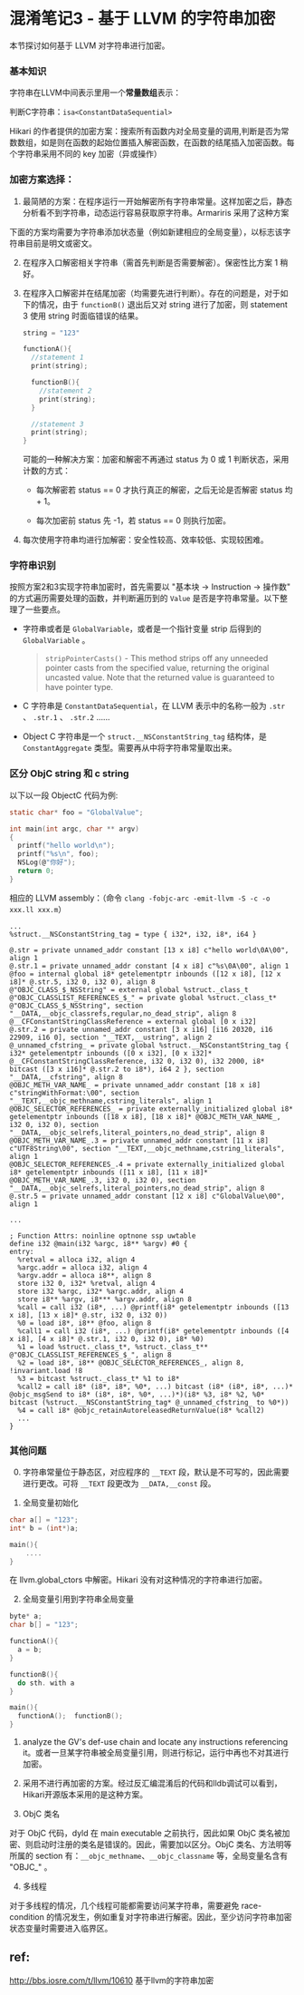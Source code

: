 
# 混淆笔记3 - 基于 LLVM 的字符串加密

本节探讨如何基于 LLVM 对字符串进行加密。

### 基本知识

字符串在LLVM中间表示里用一个**常量数组**表示：

判断C字符串：`isa<ConstantDataSequential>`

Hikari 的作者提供的加密方案：搜索所有函数内对全局变量的调用,判断是否为常数数组，如是则在函数的起始位置插入解密函数，在函数的结尾插入加密函数。每个字符串采用不同的 key 加密（异或操作）

### 加密方案选择：

1. 最简陋的方案：在程序运行一开始解密所有字符串常量。这样加密之后，静态分析看不到字符串，动态运行容易获取原字符串。Armariris 采用了这种方案

下面的方案均需要为字符串添加状态量（例如新建相应的全局变量），以标志该字符串目前是明文或密文。

2. 在程序入口解密相关字符串（需首先判断是否需要解密）。保密性比方案 1 稍好。

3. 在程序入口解密并在结尾加密（均需要先进行判断）。存在的问题是，对于如下的情况，由于 `functionB()` 退出后又对 string 进行了加密，则 statement 3 使用 string 时面临错误的结果。

    ```c
    string = "123"

    functionA(){
      //statement 1
      print(string);

      functionB(){
        //statement 2
        print(string);
      }

      //statement 3
      print(string);
    }
    ```

    可能的一种解决方案：加密和解密不再通过 status 为 0 或 1 判断状态，采用计数的方式：

    - 每次解密若 status == 0 才执行真正的解密，之后无论是否解密 status 均 + 1。

    - 每次加密前 status 先 -1，若 status == 0 则执行加密。

4. 每次使用字符串均进行加解密：安全性较高、效率较低、实现较困难。

### 字符串识别

按照方案2和3实现字符串加密时，首先需要以 "基本块 -> Instruction -> 操作数" 的方式遍历需要处理的函数，并判断遍历到的 `Value` 是否是字符串常量。以下整理了一些要点。

- 字符串或者是 `GlobalVariable`，或者是一个指针变量 strip 后得到的 `GlobalVariable` 。

    > `stripPointerCasts()` - This method strips off any unneeded pointer casts from the specified value, returning the original uncasted value. Note that the returned value is guaranteed to have pointer type.

- C 字符串是 `ConstantDataSequential`，在 LLVM 表示中的名称一般为 `.str` 、 `.str.1` 、 `.str.2` ……

- Object C 字符串是一个 `struct.__NSConstantString_tag` 结构体，是 `ConstantAggregate` 类型。需要再从中将字符串常量取出来。


### 区分 ObjC string 和 c string

以下以一段 ObjectC 代码为例:

```c
static char* foo = "GlobalValue";

int main(int argc, char ** argv)
{
  printf("hello world\n");
  printf("%s\n", foo);
  NSLog(@"你好");
  return 0;
}

```

相应的 LLVM assembly：（命令 `clang -fobjc-arc -emit-llvm -S -c -o xxx.ll xxx.m`）

```
...
%struct.__NSConstantString_tag = type { i32*, i32, i8*, i64 }

@.str = private unnamed_addr constant [13 x i8] c"hello world\0A\00", align 1
@.str.1 = private unnamed_addr constant [4 x i8] c"%s\0A\00", align 1
@foo = internal global i8* getelementptr inbounds ([12 x i8], [12 x i8]* @.str.5, i32 0, i32 0), align 8
@"OBJC_CLASS_$_NSString" = external global %struct._class_t
@"OBJC_CLASSLIST_REFERENCES_$_" = private global %struct._class_t* @"OBJC_CLASS_$_NSString", section "__DATA,__objc_classrefs,regular,no_dead_strip", align 8
@__CFConstantStringClassReference = external global [0 x i32]
@.str.2 = private unnamed_addr constant [3 x i16] [i16 20320, i16 22909, i16 0], section "__TEXT,__ustring", align 2
@_unnamed_cfstring_ = private global %struct.__NSConstantString_tag { i32* getelementptr inbounds ([0 x i32], [0 x i32]* @__CFConstantStringClassReference, i32 0, i32 0), i32 2000, i8* bitcast ([3 x i16]* @.str.2 to i8*), i64 2 }, section "__DATA,__cfstring", align 8
@OBJC_METH_VAR_NAME_ = private unnamed_addr constant [18 x i8] c"stringWithFormat:\00", section "__TEXT,__objc_methname,cstring_literals", align 1
@OBJC_SELECTOR_REFERENCES_ = private externally_initialized global i8* getelementptr inbounds ([18 x i8], [18 x i8]* @OBJC_METH_VAR_NAME_, i32 0, i32 0), section "__DATA,__objc_selrefs,literal_pointers,no_dead_strip", align 8
@OBJC_METH_VAR_NAME_.3 = private unnamed_addr constant [11 x i8] c"UTF8String\00", section "__TEXT,__objc_methname,cstring_literals", align 1
@OBJC_SELECTOR_REFERENCES_.4 = private externally_initialized global i8* getelementptr inbounds ([11 x i8], [11 x i8]* @OBJC_METH_VAR_NAME_.3, i32 0, i32 0), section "__DATA,__objc_selrefs,literal_pointers,no_dead_strip", align 8
@.str.5 = private unnamed_addr constant [12 x i8] c"GlobalValue\00", align 1

...

; Function Attrs: noinline optnone ssp uwtable
define i32 @main(i32 %argc, i8** %argv) #0 {
entry:
  %retval = alloca i32, align 4
  %argc.addr = alloca i32, align 4
  %argv.addr = alloca i8**, align 8
  store i32 0, i32* %retval, align 4
  store i32 %argc, i32* %argc.addr, align 4
  store i8** %argv, i8*** %argv.addr, align 8
  %call = call i32 (i8*, ...) @printf(i8* getelementptr inbounds ([13 x i8], [13 x i8]* @.str, i32 0, i32 0))
  %0 = load i8*, i8** @foo, align 8
  %call1 = call i32 (i8*, ...) @printf(i8* getelementptr inbounds ([4 x i8], [4 x i8]* @.str.1, i32 0, i32 0), i8* %0)
  %1 = load %struct._class_t*, %struct._class_t** @"OBJC_CLASSLIST_REFERENCES_$_", align 8
  %2 = load i8*, i8** @OBJC_SELECTOR_REFERENCES_, align 8, !invariant.load !8
  %3 = bitcast %struct._class_t* %1 to i8*
  %call2 = call i8* (i8*, i8*, %0*, ...) bitcast (i8* (i8*, i8*, ...)* @objc_msgSend to i8* (i8*, i8*, %0*, ...)*)(i8* %3, i8* %2, %0* bitcast (%struct.__NSConstantString_tag* @_unnamed_cfstring_ to %0*))
  %4 = call i8* @objc_retainAutoreleasedReturnValue(i8* %call2)
  ...
}
```


### 其他问题

0) 字符串常量位于静态区，对应程序的 `__TEXT` 段，默认是不可写的，因此需要进行更改。可将 `__TEXT` 段更改为 `__DATA,__const` 段。

1) 全局变量初始化

```c
char a[] = "123";
int* b = (int*)a;

main(){
    ....
}
```

在 llvm.global_ctors 中解密。Hikari 没有对这种情况的字符串进行加密。

2) 全局变量引用到字符串全局变量

```c
byte* a;
char b[] = "123";

functionA(){
  a = b;
}

functionB(){
  do sth. with a
}

main(){
  functionA();  functionB();
}
```

1. analyze the GV's def-use chain and locate any instructions referencing it。或者一旦某字符串被全局变量引用，则进行标记，运行中再也不对其进行加密。

2. 采用不进行再加密的方案。经过反汇编混淆后的代码和lldb调试可以看到，Hikari开源版本采用的是这种方案。

3) ObjC 类名

对于 ObjC 代码，dyld 在 main executable 之前执行，因此如果 ObjC 类名被加密、则启动时注册的类名是错误的。因此，需要加以区分。ObjC 类名、方法明等所属的 section 有：`__objc_methname`、`__objc_classname` 等，全局变量名含有 "OBJC_" 。

4) 多线程

对于多线程的情况，几个线程可能都需要访问某字符串，需要避免 race-condition 的情况发生，例如重复对字符串进行解密。因此，至少访问字符串加密状态变量时需要进入临界区。

## ref:

http://bbs.iosre.com/t/llvm/10610  基于llvm的字符串加密


<br/><br/>
